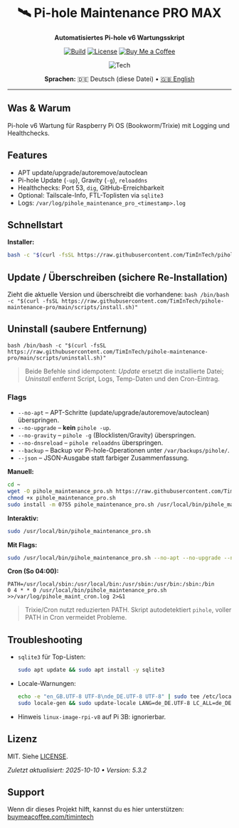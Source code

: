 <div align="center">

# 🛰️ Pi-hole Maintenance PRO MAX
**Automatisiertes Pi-hole v6 Wartungsskript**

[![Build](https://img.shields.io/github/actions/workflow/status/TimInTech/pihole-maintenance-pro/ci-sanity.yml?branch=main)](https://github.com/TimInTech/pihole-maintenance-pro/actions)
[![License](https://img.shields.io/github/license/TimInTech/pihole-maintenance-pro)](LICENSE)
[![Buy Me a Coffee](https://img.shields.io/badge/Kaffee%20spendieren-Unterst%C3%BCtzen-ffdd00?logo=buymeacoffee&logoColor=000&labelColor=fff)](https://buymeacoffee.com/timintech)

<img src="https://skillicons.dev/icons?i=bash,linux" alt="Tech" />

**Sprachen:** 🇩🇪 Deutsch (diese Datei) • [🇬🇧 English](README.md)

</div>

---

## Was & Warum
Pi-hole v6 Wartung für Raspberry Pi OS (Bookworm/Trixie) mit Logging und Healthchecks.

## Features
- APT update/upgrade/autoremove/autoclean  
- Pi-hole Update (`-up`), Gravity (`-g`), `reloaddns`  
- Healthchecks: Port 53, `dig`, GitHub-Erreichbarkeit  
- Optional: Tailscale-Info, FTL-Toplisten via `sqlite3`  
- Logs: `/var/log/pihole_maintenance_pro_<timestamp>.log`

## Schnellstart
**Installer:**
```bash
bash -c "$(curl -fsSL https://raw.githubusercontent.com/TimInTech/pihole-maintenance-pro/main/scripts/install.sh)"
```

<!-- UNINSTALL:BEGIN -->
## Update / Überschreiben (sichere Re-Installation)

Zieht die aktuelle Version und überschreibt die vorhandene:
`bash
/bin/bash -c "$(curl -fsSL https://raw.githubusercontent.com/TimInTech/pihole-maintenance-pro/main/scripts/install.sh)"
`

## Uninstall (saubere Entfernung)
`bash
/bin/bash -c "$(curl -fsSL https://raw.githubusercontent.com/TimInTech/pihole-maintenance-pro/main/scripts/uninstall.sh)"
`

> Beide Befehle sind idempotent: *Update* ersetzt die installierte Datei; *Uninstall* entfernt Script, Logs, Temp-Daten und den Cron-Eintrag.
<!-- UNINSTALL:END -->

### Flags

- `--no-apt` – APT-Schritte (update/upgrade/autoremove/autoclean) überspringen.
- `--no-upgrade` – **kein** `pihole -up`.
- `--no-gravity` – `pihole -g` (Blocklisten/Gravity) überspringen.
- `--no-dnsreload` – `pihole reloaddns` überspringen.
- `--backup` – Backup vor Pi-hole-Operationen unter `/var/backups/pihole/`.
- `--json` – JSON-Ausgabe statt farbiger Zusammenfassung.

**Manuell:**

```bash
cd ~
wget -O pihole_maintenance_pro.sh https://raw.githubusercontent.com/TimInTech/pihole-maintenance-pro/main/pihole_maintenance_pro.sh
chmod +x pihole_maintenance_pro.sh
sudo install -m 0755 pihole_maintenance_pro.sh /usr/local/bin/pihole_maintenance_pro.sh
```

**Interaktiv:**

```bash
sudo /usr/local/bin/pihole_maintenance_pro.sh
```

**Mit Flags:**

```bash
sudo /usr/local/bin/pihole_maintenance_pro.sh --no-apt --no-upgrade --no-gravity --no-dnsreload
```

**Cron (So 04:00):**

```cron
PATH=/usr/local/sbin:/usr/local/bin:/usr/sbin:/usr/bin:/sbin:/bin
0 4 * * 0 /usr/local/bin/pihole_maintenance_pro.sh >>/var/log/pihole_maint_cron.log 2>&1
```

 > Trixie/Cron nutzt reduzierten PATH. Skript autodetektiert `pihole`, voller PATH in Cron vermeidet Probleme.

## Troubleshooting

* `sqlite3` für Top-Listen:

  ```bash
  sudo apt update && sudo apt install -y sqlite3
  ```
* Locale-Warnungen:

  ```bash
  echo -e "en_GB.UTF-8 UTF-8\nde_DE.UTF-8 UTF-8" | sudo tee /etc/locale.gen >/dev/null
  sudo locale-gen && sudo update-locale LANG=de_DE.UTF-8 LC_ALL=de_DE.UTF-8
  ```
* Hinweis `linux-image-rpi-v8` auf Pi 3B: ignorierbar.

## Lizenz

MIT. Siehe [LICENSE](LICENSE).

*Zuletzt aktualisiert: 2025-10-10 • Version: 5.3.2*

## Support
Wenn dir dieses Projekt hilft, kannst du es hier unterstützen:
[buymeacoffee.com/timintech](https://buymeacoffee.com/timintech)
